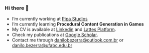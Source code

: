 ### Hi there 👋

<!--
**danilobezerra/danilobezerra** is a ✨ _special_ ✨ repository because its `README.md` (this file) appears on your GitHub profile.

Here are some ideas to get you started:

- 🔭 I’m currently working on ...
- 🌱 I’m currently learning ...
- 👯 I’m looking to collaborate on ...
- 🤔 I’m looking for help with ...
- 💬 Ask me about ...
- 📫 How to reach me: ...
- 😄 Pronouns: ...
- ⚡ Fun fact: ...
-->

- I’m currently working at [Pipa Studios](https://www.pipastudios.com/en/)
- I’m currently learning **Procedural Content Generation in Games**
- My CV is available at [Linkedin](https://www.linkedin.com/in/danilo-bezerra) and [Lattes Platform](http://lattes.cnpq.br/9708959963863536).
- Check my publications at [Google Scholar](https://scholar.google.com/citations?user=7vEpE5cAAAAJ).
- Contact me through danilobezerra@outlook.com.br or danilo.bezerra@ufabc.edu.br
